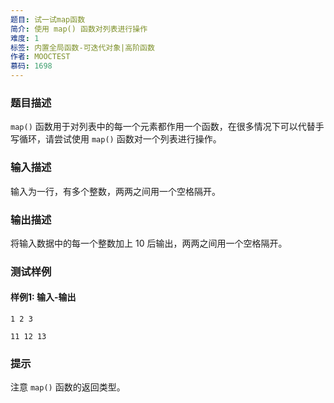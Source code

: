 ```yaml
---
题目: 试一试map函数
简介: 使用 map() 函数对列表进行操作
难度: 1
标签: 内置全局函数-可迭代对象|高阶函数
作者: MOOCTEST
慕码: 1698
---
```


### 题目描述

`map()` 函数用于对列表中的每一个元素都作用一个函数，在很多情况下可以代替手写循环，请尝试使用 `map()` 函数对一个列表进行操作。

### 输入描述

输入为一行，有多个整数，两两之间用一个空格隔开。

### 输出描述

将输入数据中的每一个整数加上 10 后输出，两两之间用一个空格隔开。

### 测试样例

#### 样例1: 输入-输出

```
1 2 3
```

```
11 12 13
```

### 提示

注意 `map()` 函数的返回类型。